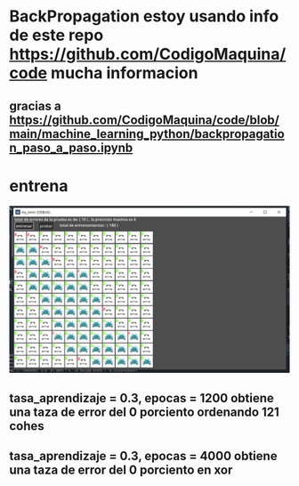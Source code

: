 # BackPropagation estoy usando info de este repo https://github.com/CodigoMaquina/code  mucha informacion 

## gracias a https://github.com/CodigoMaquina/code/blob/main/machine_learning_python/backpropagation_paso_a_paso.ipynb
# entrena 
  ![Screenshot borrar](https://github.com/emagood/BackPropagation/blob/main/nn/entrena2.PNG)
  
## tasa_aprendizaje = 0.3, epocas = 1200 obtiene una taza de error del 0 porciento ordenando 121 cohes 
## tasa_aprendizaje = 0.3, epocas = 4000 obtiene una taza de error del 0 porciento en xor
